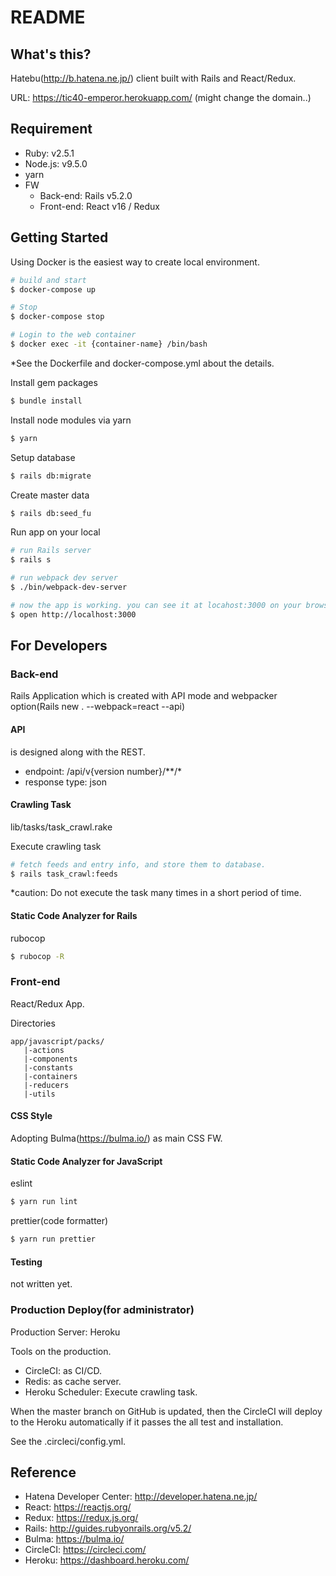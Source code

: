 # README

## What's this?

Hatebu(http://b.hatena.ne.jp/) client built with Rails and React/Redux. 

URL: https://tic40-emperor.herokuapp.com/
(might change the domain..)

## Requirement

* Ruby: v2.5.1
* Node.js: v9.5.0
* yarn
* FW
  * Back-end: Rails v5.2.0
  * Front-end: React v16 / Redux

## Getting Started

Using Docker is the easiest way to create local environment.
```bash
# build and start
$ docker-compose up

# Stop
$ docker-compose stop

# Login to the web container
$ docker exec -it {container-name} /bin/bash
```

*See the Dockerfile and docker-compose.yml about the details.


Install gem packages
```bash
$ bundle install
```

Install node modules via yarn
```bash
$ yarn
```

Setup database
```bash
$ rails db:migrate
```

Create master data
```bash
$ rails db:seed_fu
```

Run app on your local
```bash
# run Rails server
$ rails s

# run webpack dev server
$ ./bin/webpack-dev-server

# now the app is working. you can see it at locahost:3000 on your browser.
$ open http://localhost:3000
```

## For Developers

### Back-end

Rails Application which is created with API mode and webpacker option(Rails new . --webpack=react --api)

#### API

is designed along with the REST.

- endpoint: /api/v{version number}/**/*
- response type: json

#### Crawling Task

lib/tasks/task_crawl.rake

Execute crawling task
```bash
# fetch feeds and entry info, and store them to database.
$ rails task_crawl:feeds
```

*caution: Do not execute the task many times in a short period of time. 

#### Static Code Analyzer for Rails

rubocop
```bash
$ rubocop -R
```

### Front-end

React/Redux App.

Directories
```
app/javascript/packs/
   |-actions
   |-components
   |-constants
   |-containers
   |-reducers
   |-utils
```

#### CSS Style

Adopting Bulma(https://bulma.io/) as main CSS FW.

#### Static Code Analyzer for JavaScript

eslint
```bash
$ yarn run lint
```

prettier(code formatter)
```bash
$ yarn run prettier
```

#### Testing

not written yet.

### Production Deploy(for administrator)

Production Server: Heroku

Tools on the production.
- CircleCI: as CI/CD.
- Redis: as cache server.
- Heroku Scheduler: Execute crawling task.

When the master branch on GitHub is updated, then the CircleCI will deploy to the Heroku automatically if it passes the all test and installation.

See the .circleci/config.yml.

## Reference

- Hatena Developer Center: http://developer.hatena.ne.jp/
- React: https://reactjs.org/
- Redux: https://redux.js.org/
- Rails: http://guides.rubyonrails.org/v5.2/
- Bulma: https://bulma.io/
- CircleCI: https://circleci.com/
- Heroku: https://dashboard.heroku.com/
